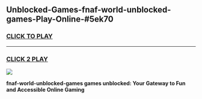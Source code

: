 
## Unblocked-Games-fnaf-world-unblocked-games-Play-Online-#5ek70
<h3>
<a href="https://premium.freeplayer.one?title=fnaf-world-unblocked-games&ref=27F">CLICK TO PLAY</a></h3>
<hr>

<h3>
<a href="https://premium.freeplayer.one?title=fnaf-world-unblocked-games&ref=27F">CLICK 2 PLAY</a>
  
</h3>

<a href="https://premium.freeplayer.one?title=fnaf-world-unblocked-games&ref=27F"><img src="https://clearcache.store/games.png"></a>


**fnaf-world-unblocked-games games unblocked: Your Gateway to Fun and Accessible Online Gaming**
